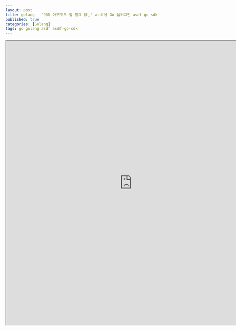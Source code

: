 ```yaml
---
layout: post
title: golang - "거의 아무것도 할 필요 없는" asdf용 Go 플러그인 asdf-go-sdk
published: true
categories: [Golang]
tags: go golang asdf asdf-go-sdk
---
```

<iframe width="800" height="900" src="https://docs.google.com/document/d/e/2PACX-1vQ06WqWBh5MiQTkcn4rmVV6K-3tb3n1s4Dh_F_91Ia5oG0fpg4CzzYerS33xfXC4l97xgP5IiNSO0Oe/pub?embedded=true"></iframe>    
  